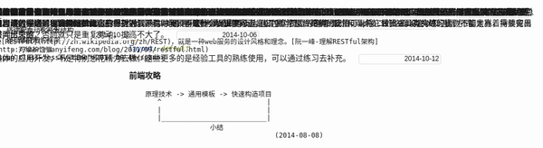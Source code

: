 ```yaml
---
layout: default
---
```


<style>
    .essay-time {
        border: 1px solid #ddd;
        -webkit-border-radius: 4px;
        -ms-border-radius: 4px;
        -o-border-radius: 4px;
        border-radius: 4px;
        font-size: 12px;
        padding: 2px 3px;
        margin-left: 10px;

        position: relative;
        padding-left: 80px;
        padding-top: 0;
    }
    .essay-snippet {
        padding: 10px 15px 15px 0;
        font-family: '微软雅黑', sans-serif;
        position: absolute;
        left: -10px;
        top: 0;
    }
</style>

<div class="essay-snippet">
    写技术文章一般只有两点，要么把怎么做讲清楚，分调理写出步骤，内容清晰，让人跟着步骤，不需要思考就可以完成。要么将原理说清楚，介绍背后思路。两者中间的模糊内容，太容易干扰人。<span class="essay-time">2014-05-12</span>
</div>


<div class="essay-snippet">
代码结构需要清晰，注释和层级需要写清楚，让人读起来很舒服。
这是现在的编码思路。
少写代码，更多了解技术原理和规则 
把简单的代码写的更有意思点。<span class="essay-time">2014-05-22</span>
</div>

<div class="essay-snippet">
任何页面都有其结构
代码是死的，错误可以调出来
程序就是一段段代码块的拼合
注意代码的加载顺序 <span class="essay-time">2014-07-04</span>
</div>

<div class="essay-snippet">
讲故事写代码。写代码应该就像将故事一样，从零开始构建，无论是解决一个问题，还是描述一种想法，
它应该都是可以很顺畅的被描述出来的，甚至应该可以边写边解说，就跟讲故事一样，对我来讲，我只喜欢能
满足顺畅表达的语言，符合人的思维。 <span class="essay-time">2014-07-07</span>
</div>

<div class="essay-snippet">
学了批处理，第一次感受到文件直白的被创建过程，对之前的编码有一点感受，
所有语言都不过是符合特定规则的字符串的拼装。 <span class="essay-time">2014-07-15</span>
</div>

<div class="essay-snippet">
使用别人的工具，最好能掌握，要么少用，至少能清楚明白知道哪些地方怎么用。 <span class="essay-time">2014-07-31</span>
</div>


**前端攻略**<br>

        原理技术 -> 通用模板 -> 快速构造项目  
           ^                          |
           |                          |
           |__________________________|
                        小结
                                        (2014-08-08)


<div class="essay-snippet">
做每个项目，代码可以写的不好，但一定需要一个明确的思路。比如代码结构怎么安排，文件怎么组织，都应该是有理由才这么做。
其实也就是在学搭结构 <span class="essay-time">2014-08-16</span>
</div>


<div class="essay-snippet">
    写函数尽量`智能化`，实际就是考虑全面，尽量考虑意外的输入，和没有输入。
</div>


<div class="essay-snippet">
    想开始建站
    <span class="essay-time">2014-09-07</span>
</div>


<div class="essay-snippet">
    当你对某种实现或思路完全没想法的时候怎么办，没有办法无中生有，只能去
    研究别人怎么写的。
    花时间写好一段代码，比写十段垃圾代码要有意思的多。
    <span class="essay-time">2014-09-10</span>
</div>


<div class="essay-snippet">
    代码标准：

        - 简洁，不冗余
        - 结构化
        - 可维护性强
    <span class="essay-time">2014-09-16</span>
</div>

<div class="essay-snippet">
    学习框架，更多的是理解其设计的理念，比如文件结构，api接口的通信路径，从而对编程本身加深理解。
    框架不过就是用设计好的（也有约定俗称的习惯）结构让代码之间更清晰，结构化的进行通信。其中`通信`
    是一个很重要的点。它包含了文件结构的安排，api接口的路径设定以及通信方式。

    像[RESTFul](http://zh.wikipedia.org/zh/REST)，就是一种web服务的设计风格和理念。[阮一峰-理解RESTful架构](http://www.ruanyifeng.com/blog/2011/09/restful.html)
    <span class="essay-time">2014-10-4</span>
</div>

<div class="essay-snippet">
    代码，坚持写，持续练习和理解，长期积累，必有所提高。
    坚持是一方面，找到优质的资源去学习，是另一个重要的点。否则就是毫无方向。
    代码最后还是思维的表达，语言只是工具。
    <span class="essay-time">2014-10-4</span>
</div>

<div class="essay-snippet">
    写应用，有思路，有方法，
    剩下就是先构建结构，定义好接口。
    把流程走通,细节再慢慢补充。
    <span class="essay-time">2014-10-5</span>
</div>

<div class="essay-snippet">
    练习是有方法的，一部分是技术思维类，一部分是经验工具类。
    经验工具的是指重复性的练习，他主要是用来熟练使用工具，多一些提高效率的方法积累。
    这个靠练。
    而技术思维则是对结构的理解，对原理和思考方向的学习，这个靠学习，了解新知识和观点。
    经验工具类的练习比例不能太高，需要留出时间给思维，否则就只是重复劳动，提高不大了。
    <span class="essay-time">2014-10-06</span>
</div>

<div class="essay-snippet">
   **要想做到一件事情，有一个法则，就是持续的时间投入。**
   必须要花到时间到你想做的事中，即便做起来毫无头绪，但只要开始了，并投放精力，
   头绪总能理清，并且过程会持续优化，变得更好。不花时间，不管什么，进度永远是0。
   不怕想法简单，就怕可以将它做出来，有突破的事，不都是靠着持续完善鼓弄出来的？
    <span class="essay-time">2014-10-12</span>
</div>

<div class="essay-snippet">
   前端目前想做的
   
    1. 搭建起自动化开发结构
    2. 做具体应用的框架

   具体的应用开发，不是特别想花精力去做，这些更多的是经验工具的熟练使用，可以通过练习去补充。
    <span class="essay-time">2014-10-12</span>
</div>

